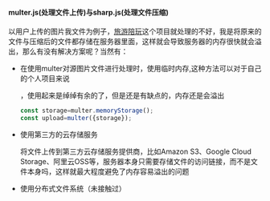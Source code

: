 #### multer.js(处理文件上传)与sharp.js(处理文件压缩)

以用户上传的图片我文件为例子，[旅游陪玩](https://github.com/GHjiejie/my_travel)这个项目就处理的不好，我是将原来的文件与压缩后的文件都存储在服务器里面，这样就会导致服务器的内存很快就会溢出，那么有没有解决方案呢？当然有：

- 在使用multer对源图片文件进行处理时，使用临时内存,这种方法可以对于自己的个人项目来说

  ，使用起来是绰绰有余的了，但是还是有缺点的，内存还是会溢出

  ```javascript
  const storage=multer.memoryStorage();
  const upload=multer({storage});
  ```

- 使用第三方的云存储服务

  将文件上传到第三方云存储服务提供商，比如Amazon S3、Google Cloud Storage、阿里云OSS等，服务器本身只需要存储文件的访问链接，而不是文件本身吗，这样就最大程度避免了内存容易溢出的问题

- 使用分布式文件系统（未接触过）

